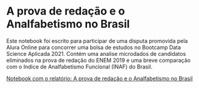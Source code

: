 # A prova de redação e o Analfabetismo no Brasil

Este notebook foi escrito para participar de uma disputa promovida pela Alura Online para concorrer uma bolsa de estudos no Bootcamp Data Science Aplicada 2021. Contém uma analise microdados de candidatos eliminados na prova de redação do ENEM  2019 e uma breve comparação com o Indice de Analfabetismo Funcional (INAF) do Brasil.

[Notebook com o relatório: A prova de redação e o Analfabetismo no Brasil](https://conradbitt.github.io/Microdados_ENEM/2020/Aprova_de_redacao_e_o_analfabetismo.md)
